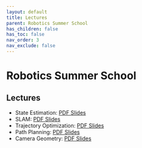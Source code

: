 ```yaml
---
layout: default
title: Lectures
parent: Robotics Summer School
has_children: false
has_toc: false
nav_order: 3
nav_exclude: false
---
```


# Robotics Summer School

## Lectures

- State Estimation: [PDF Slides](#)
- SLAM: [PDF Slides](#)
- Trajectory Optimization: [PDF Slides](#)
- Path Planning: [PDF Slides](#)
- Camera Geometry: [PDF Slides](#)
